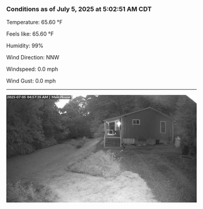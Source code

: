 ### Conditions as of July 5, 2025 at 5:02:51 AM CDT 

Temperature: 65.60 &deg;F

Feels like: 65.60 &deg;F

Humidity: 99%

Wind Direction: NNW

Windspeed: 0.0 mph

Wind Gust: 0.0 mph

---

<img src="./images/latest.jpeg"/>

